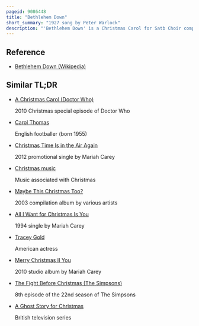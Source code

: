 ```yaml
---
pageid: 9086448
title: "Bethlehem Down"
short_summary: "1927 song by Peter Warlock"
description: "'Bethlehem Down' is a Christmas Carol for Satb Choir composed in 1927 by British Composer Peter Warlock —The Pseudonym of Philip Arnold Heseltine. It is set to a Poem by Journalist and Poet Bruce Blunt. Warlock and Blunt wrote the Carol to finance an immortal Carouse over Christmas in 1927. The Duo submitted the Carol to the annual Christmas Carol Contest of the daily Telegraph and won. It is characterised by modal harmony with chromatic inflections. Musicologist Barry Smith described bethlehem down as the finest of all Warlock's choral Music."
---
```


## Reference

- [Bethlehem Down (Wikipedia)](https://en.wikipedia.org/?curid=9086448)

## Similar TL;DR

- [A Christmas Carol (Doctor Who)](/tldr/en/a-christmas-carol-doctor-who)

  2010 Christmas special episode of Doctor Who

- [Carol Thomas](/tldr/en/carol-thomas)

  English footballer (born 1955)

- [Christmas Time Is in the Air Again](/tldr/en/christmas-time-is-in-the-air-again)

  2012 promotional single by Mariah Carey

- [Christmas music](/tldr/en/christmas-music)

  Music associated with Christmas

- [Maybe This Christmas Too?](/tldr/en/maybe-this-christmas-too)

  2003 compilation album by various artists

- [All I Want for Christmas Is You](/tldr/en/all-i-want-for-christmas-is-you)

  1994 single by Mariah Carey

- [Tracey Gold](/tldr/en/tracey-gold)

  American actress

- [Merry Christmas II You](/tldr/en/merry-christmas-ii-you)

  2010 studio album by Mariah Carey

- [The Fight Before Christmas (The Simpsons)](/tldr/en/the-fight-before-christmas-the-simpsons)

  8th episode of the 22nd season of The Simpsons

- [A Ghost Story for Christmas](/tldr/en/a-ghost-story-for-christmas)

  British television series
